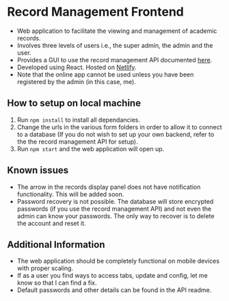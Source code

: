 # Record Management Frontend

- Web application to facilitate the viewing and management of academic records.
- Involves three levels of users i.e., the super admin, the admin and the user.
- Provides a GUI to use the record management API documented [here](https://github.com/Abhijith-TR/Record-Management-Backend).
- Developed using React. Hosted on [Netlify](https://irm-system.netlify.app/).
- Note that the online app cannot be used unless you have been registered by the admin (in this case, me).

## How to setup on local machine

1. Run `npm install` to install all dependancies.
2. Change the urls in the various form folders in order to allow it to connect to a database (If you do not wish to set up your own backend, refer to the the record management API for setup).
3. Run `npm start` and the web application will open up.

## Known issues

- The arrow in the records display panel does not have notification functionality. This will be added soon.
- Password recovery is not possible. The database will store encrypted passwords (if you use the record management API) and not even the admin can know your passwords. The only way to recover is to delete the account and reset it.

## Additional Information

- The web application should be completely functional on mobile devices with proper scaling.
- If as a user you find ways to access tabs, update and config, let me know so that I can find a fix.
- Default passwords and other details can be found in the API readme.
